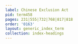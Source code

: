 ```yaml
---
label: Chinese Exclusion Act
pid: term458
pages: 231|555|732|768|817|818
order: '0163'
layout: generic_index_term
collection: index-headings
---
```

